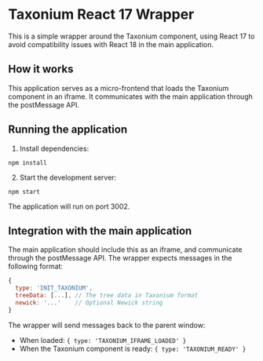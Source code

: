 # Taxonium React 17 Wrapper

This is a simple wrapper around the Taxonium component, using React 17 to avoid compatibility issues with React 18 in the main application.

## How it works

This application serves as a micro-frontend that loads the Taxonium component in an iframe. It communicates with the main application through the postMessage API.

## Running the application

1. Install dependencies:
```
npm install
```

2. Start the development server:
```
npm start
```

The application will run on port 3002.

## Integration with the main application

The main application should include this as an iframe, and communicate through the postMessage API. The wrapper expects messages in the following format:

```js
{
  type: 'INIT_TAXONIUM',
  treeData: [...], // The tree data in Taxonium format
  newick: '...'    // Optional Newick string
}
```

The wrapper will send messages back to the parent window:

- When loaded: `{ type: 'TAXONIUM_IFRAME_LOADED' }`
- When the Taxonium component is ready: `{ type: 'TAXONIUM_READY' }` 